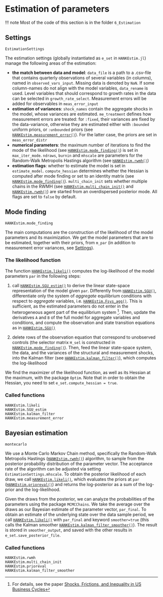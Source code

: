 # Estimation of parameters
!!! note
    Most of the code of this section is in the folder `6_Estimation`

## Settings
```@docs
EstimationSettings
```
The estimation settings (globally instantiated as `e_set` in `HANKEstim.jl`) manage
the following areas of the estimation:
- **the match between data and model**: `data_file` is a path to a .csv-file
    that contains quarterly observations of several variables (in columns), named in
    `observed_vars_input`. Missing data is denoted by `NaN`. If some column-names do not align with the model
    variables, `data_rename` is used. Level variables that should correspond to growth
    rates in the data can be selected in `growth_rate_select`. Measurement errors
    will be added for observables in `meas_error_input`
- **estimation of variances**: `shock_names` contain the aggregate shocks in the model,
    whose variances are estimated. `me_treatment` defines how measurement errors
    are treated: for `:fixed`, their variances are fixed by the data-variance, otherwise
    they are estimated either with `:bounded` uniform priors, or `:unbounded` priors 
    (see [`HANKEstim.measurement_error()`](@ref)). For the latter case, the priors are set in
    `meas_error_distr`
- **numerical parameters**: the maximum number of iterations to find the mode of the
    likelihood (see [`HANKEstim.mode_finding()`](@ref)) is set in `max_iter_mode`. `ndraws`, `burnin`
    and `mhscale` are parameters for the Random-Walk Metropolis Hastings algorithm (see [`HANKEstim.rwmh()`](@ref))
- **estimation flags**: whether to estimate the model is set in `estimate_model`. `compute_hessian` determines whether the Hessian is computed after mode finding or set to an identity matrix (see [`HANKEstim.mode_finding()`](@ref)). `multi_chain_init` sets whether multiple chains in the RWMH (see [`HANKEstim.multi_chain_init()`](@ref) and [`HANKEstim.rwmh()`](@ref)) are started from an overdispersed posterior mode. All flags are set to `false` by default.

## Mode finding
```@docs
HANKEstim.mode_finding
```
The main computations are the construction of the likelihood of the model parameters
and its maximization. We get the model parameters that are to be estimated,
together with their priors, from `m_par` (in addition to measurement error variances,
see [Settings](@ref)).

### The likelihood function
The function [`HANKEstim.likeli()`](@ref) computes the log-likelihood of the model parameters `par`
in the following steps:

1. call [`HANKEstim.SGU_estim()`](@ref) to derive the linear state-space representation of the model given `par`.
    Differently from [`HANKEstim.SGU()`](@ref), differentiate only the system of *aggregate* equilibrium
    conditions with respect to *aggregate* variables, i.e. [`HANKEstim.Fsys_agg()`](@ref). This is sufficient,
    as the estimated parameters do not enter in the heterogeneous agent part of the equilibrium system [^BBL].
    Then, update the derivatives `A` and `B` of the full model for aggregate variables and conditions,
    and compute the observation and state transition equations as in [`HANKEstim.SGU()`](@ref)

2. delete rows of the observation equation that correspond to unobserved controls
    (the selector matrix `H_sel` is constructed in [`HANKEstim.mode_finding()`](@ref)). Then, feed
    the linear state-space system, the data, and the variances of the structural and
    measurement shocks, into the Kalman filter (see [`HANKEstim.kalman_filter()`](@ref)), which computes
    the log-likelihood

We find the maximizer of the likelihood function, as well as its Hessian at the maximum,
with the package `Optim`. Note that in order to obtain the Hessian, you need to set `e_set.compute_hessian = true`.

### Called functions
```@docs
HANKEstim.likeli
HANKEstim.SGU_estim
HANKEstim.kalman_filter
HANKEstim.measurement_error
```
## Bayesian estimation
```@docs
montecarlo
```
We use a Monte Carlo Markov Chain method, specifically the Random-Walk Metropolis Hastings ([`HANKEstim.rwmh()`](@ref)) algorithm, to sample from the posterior probability distribution of the parameter vector. The acceptance rate of the algorithm can be adjusted via setting `EstimationSettings.mhscale`. To obtain the posterior likelihood of each draw, we call [`HANKEstim.likeli()`](@ref), which evaluates the priors at `par` ([`HANKEstim.prioreval()`](@ref)) and returns the log-posterior as a sum of the log-prior and the log-likelihood.

Given the draws from the posterior, we can analyze the probabilities of the parameters using the package `MCMCChains`. We take the average over the draws as our Bayesian estimate of the parameter vector, `par_final`. To obtain an estimate of the underlying state over the data sample period, we call [`HANKEstim.likeli()`](@ref) with `par_final` and keyword `smoother=true` (this calls the Kalman smoother [`HANKEstim.kalman_filter_smoother()`](@ref)). The result is stored in `smoother_output`, and saved with the other results in `e_set.save_posterior_file`.

### Called functions
```@docs
HANKEstim.rwmh
HANKEstim.multi_chain_init
HANKEstim.prioreval
HANKEstim.kalman_filter_smoother
```

[^BBL]:
    For details, see the paper [Shocks, Frictions, and Inequality in US Business Cycles](https://cepr.org/active/publications/discussion_papers/dp.php?dpno=14364)